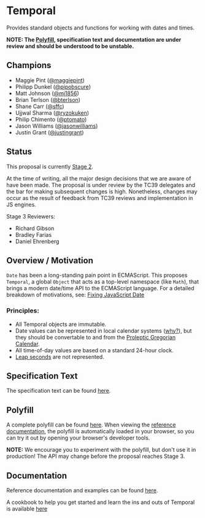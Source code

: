 # Temporal

Provides standard objects and functions for working with dates and times.

**NOTE: The [Polyfill](./polyfill), specification text and documentation are under review and should be understood to be unstable.**

## Champions

-   Maggie Pint ([@maggiepint](https://github.com/maggiepint))
-   Philipp Dunkel ([@pipobscure](https://github.com/pipobscure))
-   Matt Johnson ([@mj1856](https://github.com/mj1856))
-   Brian Terlson ([@bterlson](https://github.com/bterlson))
-   Shane Carr ([@sffc](https://github.com/sffc))
-   Ujjwal Sharma ([@ryzokuken](https://github.com/ryzokuken))
-   Philip Chimento ([@ptomato](https://github.com/ptomato))
-   Jason Williams ([@jasonwilliams](https://github.com/jasonwilliams))
-   Justin Grant ([@justingrant](https://github.com/justingrant))

## Status

This proposal is currently [Stage 2](https://github.com/tc39/proposals#stage-2).

At the time of writing, all the major design decisions that we are aware of have been made.
The proposal is under review by the TC39 delegates and the bar for making subsequent changes is high.
Nonetheless, changes may occur as the result of feedback from TC39 reviews and implementation in JS engines.

Stage 3 Reviewers:

-   Richard Gibson
-   Bradley Farias
-   Daniel Ehrenberg

## Overview / Motivation

`Date` has been a long-standing pain point in ECMAScript.
This proposes `Temporal`, a global `Object` that acts as a top-level namespace (like `Math`), that brings a modern date/time API to the ECMAScript language.
For a detailed breakdown of motivations, see:
[Fixing JavaScript Date](https://maggiepint.com/2017/04/09/fixing-javascript-date-getting-started/)

### Principles:

- All Temporal objects are immutable.
- Date values can be represented in local calendar systems ([why?](./docs/calendar-review.md)), but they should be convertable to and from the [Proleptic Gregorian Calendar](https://en.wikipedia.org/wiki/Proleptic_Gregorian_calendar).
- All time-of-day values are based on a standard 24-hour clock.
- [Leap seconds](https://en.wikipedia.org/wiki/Leap_second) are not represented.

## Specification Text

The specification text can be found [here](https://tc39.es/proposal-temporal/).

## Polyfill

A complete polyfill can be found [here](./polyfill).
When viewing the [reference documentation](https://tc39.es/proposal-temporal/docs/index.html), the polyfill is automatically loaded in your browser, so you can try it out by opening your browser's developer tools.

**NOTE:** We encourage you to experiment with the polyfill, but don't use it in production!
The API may change before the proposal reaches Stage 3.

## Documentation

Reference documentation and examples can be found [here](https://tc39.es/proposal-temporal/docs/index.html).

A cookbook to help you get started and learn the ins and outs of Temporal is available [here](https://tc39.es/proposal-temporal/docs/index.html)
